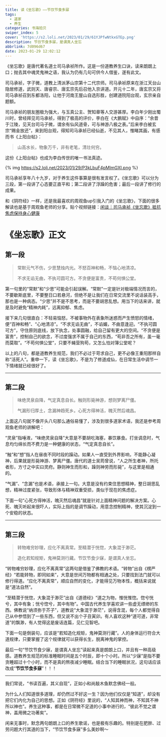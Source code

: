 ```yaml
---
title: 读《坐忘歌》——节饮节食多寐
tags:
  - 道家
  - 养生
categories: 书海拾贝
swiper_index: 5
cover: 'https://s2.loli.net/2023/01/29/61YJPfwNtkxGTEp.png'
description: 节饮节食多寐，是谓真人坐忘
abbrlink: 7d096d67
date: 2023-01-29 12:02:12
---
```


《坐忘歌》是唐代著名道士司马承祯所作。这是一份道教养生口诀，读来朗朗上口；抛去其中魂灵鬼神之语，我认为仍有几句可供今人借鉴，遂有此文。

司马承祯，字子微，道教上清派茅山宗第十二代宗师。司马承祯原来在浙江天台山隐居修道，武则天、唐睿宗、唐玄宗先后召他入京讲道。开元十二年，唐玄宗又将司马承祯召到东都洛阳，让他于河南王屋山自选形胜，创建道院阳台观，玄宗亲自题额。

司马承祯的朋友圈极为强大，与玉真公主、贺知章等人交游甚厚。李白年少刚出蜀川时，曾经拜见司马承祯，得到了极高的评价，李白在《大鹏赋》中自序：“余昔于江陵，见天台司马子微，谓余有仙风道骨，可与神游八极之表。”后来李白被玄宗“赐金放还”，来到阳台观，得知司马承祯已经仙逝，不见其人，惟睹其画，有感而书《上阳台帖》：

>山高水长，物象万千，非有老笔，清壮何穷。

这份《上阳台帖》也成为李白传世的唯一书法真迹。

{% img https://s2.loli.net/2023/01/29/P3kLbuF4pMlmGXI.png %}

司马承祯享年八十九岁，对于养生这件事算是很有发言权了。《坐忘歌》可以分为三段，第一段讲了心态要正直平和；第二段讲了浮躁的危害；最后一段讲了修行的成果。

和《阴符经》一样，还是我最喜欢的周观鱼up引我入门的《坐忘歌》，下面的很多解读也是基于周观鱼老师的分享。贴个视频链接：[闲谈｜司马承祯《坐忘歌》抵抗焦虑保持身心健康](https://www.bilibili.com/video/BV1kS4y187kT/)

# 《坐忘歌》正文
## 第一段
> 常默元气不伤，少思慧烛内光。不怒百神和畅，不恼心地清凉。
> 
> 不求无谄无曲，不执可圆可方。不贪便是富贵，不苟何惧公堂。

第一句里的“常默”和“少思”可能会引起误解。“常默”一定是针对极端情况而言的，不要歇斯底里，不要整日口若悬河，但绝不是让我们在日常交流里不说话装高手，那也是一种病态。“少思”并不是不思考，而是不要胡思乱想。用当下的话来讲，就是及时避免“精神内耗”，远离抑郁、焦虑。

接下来几句很直白：不轻易恼怒，不被事物外在表象所迷惑而产生愤怒的情绪，便“百神和畅”、“心地清凉”。“不求无谄无曲”，不谄媚，不曲意逢迎。“不执可圆可方”，守住原则底线，放下执念，处事圆融，给自己留有更大的空间。“不贪便是富贵”，控制自己的欲念，不过度强求不属于自己的东西，“苟非吾之所有，虽一毫而莫取”。“不苟何惧公堂”，只要不蝇营狗苟，又怎么怕对簿公堂呢？

以上的八句，都是道教养生规范，我们不必过于苛求自己，更不必像王重阳那样自称“活死人”。重申一下，读《坐忘歌》，不是为了修道成仙，在日常生活中调节一下情绪就已经很好了。

--- 

## 第二段
> 味绝灵泉自降，气定真息自长。触则形毙神游，想则梦离尸僵。
> 
> 气漏形归厚土，念漏神趋死乡。心死方得神活，魄灭然后魂昌。

上面这八句就不像开头八句那么通俗易懂了，涉及到很多道家术语，我还是参考周观鱼老师的讲解吧：

“灵泉”指唾液，“味绝灵泉自降”大意是不要胡吃海塞，暴饮暴食。打坐调息时，气息均匀绵长而不费力是一种健康的状态，“气定真息自长”。

“触”和“想”指人在昼夜不同时段的躁动。如果人一直受到外界影响，不能静心凝神，后果就是形毙神游、梦离尸僵。唐代的道士吴筠曾说，“人之所生者神，所托者形，方寸之中实曰灵府。静则神生而形和，躁则神劳而形毙”，与这里是相通的。

“气漏”、“念漏”也是术语，承接上一句。大意是没有约束住思想精神，整日胡思乱想，精神过度紧张，导致形体与精神双重受损，类似于现在的焦虑症。

下面一句“心死方得神活，魄灭然后魂昌”就是针对上面精神问题的解决方案。心死、魄灭听起来很吓人，实际上指的是调节躁动，用意念控制精神，使其沉淀到一个安稳的状态。

---

## 第三段

>转物难穷妙理，应化不离真常。至精潜于恍惚，大象混于渺茫。
>
> 造化若知规矩，鬼神莫测行藏。节饮节食少寐，是谓真人坐忘。

“转物难穷妙理，应化不离真常”这两句是借鉴了佛教的术语。“转物”出自《楞严经》“若能转物，即同如来”，大意是世间万物都有相通之处，只要找到法门就可以修行得道。“应化不离真常”，顺应自然的变化，才能得见万物本性，概括来说就是“道法自然”。

“至精潜于恍惚，大象混于渺茫”出自《道德经》“道之为物，惟恍惟惚。惚兮恍兮，其中有象；恍兮惚兮，其中有物”。中国古代养生学喜欢讲一些虚无缥缈的东西。佛教说“纳须弥于芥子”，道教说“大象混于渺茫”，说得含混，每个人都觉得自己从中参悟到了一些东西，但又说不出个子丑寅卯。有人喜欢这种“道可道，非常道”的飘渺，有人觉得这是废话连篇，见仁见智吧。

下面一句是倒装句，应该是“若知造化规矩，鬼神莫测行藏”。人的身体运行符合大道规律，只要掌握了这个规律就可以获得长生，脱离神鬼的掌控。

最后一句“节饮节食少寐，是谓真人坐忘”读起来真是朗朗上口，并且有一种高级感。道教养生规范的标准睡眠时间是五个时辰，即十个小时。所以“少寐”是指不要贪睡超过十个小时，而不是真的熬夜减少睡眠。结合当下的睡眠状况，这句话应该改成“**节饮节食多寐**”！！！

---

我们常说，“书读百遍，其义自现”，正如小和尚敲木鱼默念佛经一般。

为什么人们知道很多道理，却仍然过不好这一生？因为他们仅仅是“知道”，却没有把它们内化为自己的思想。正如《阴符经》里说的，“人知其神而神，不知其不神所以神也”。养生这种事，都是在日常微不足道的小事中进行的，“彼此不觉之谓神，盖用微之功著矣”。

闲来无事时，默念两句朗朗上口的养生歌谣，也是极有乐趣的。特别是在肥胖、过劳问题大行其道的当下，“节饮节食多寐”多么美妙啊～
